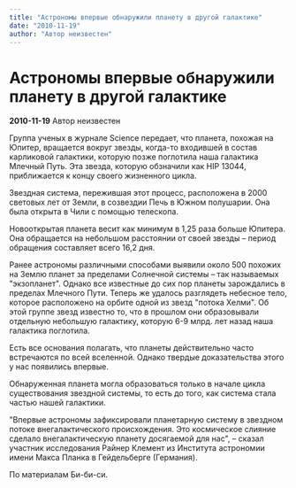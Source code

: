 ```yaml
---
title: "Астрономы впервые обнаружили планету в другой галактике"
date: "2010-11-19"
author: "Автор неизвестен"
---
```


# Астрономы впервые обнаружили планету в другой галактике

**2010-11-19** Автор неизвестен

Группа ученых в журнале Science передает, что планета, похожая на Юпитер, вращается вокруг звезды, когда-то входившей в состав карликовой галактики, которую позже поглотила наша галактика Млечный Путь. Эта звезда, которую обзначили как HIP 13044, приближается к концу своего жизненного цикла.

Звездная система, пережившая этот процесс, расположена в 2000 световых лет от Земли, в созвездии Печь в Южном полушарии. Она была открыта в Чили с помощью телескопа.

Новооткрытая планета весит как минимум в 1,25 раза больше Юпитера. Она обращается на небольшом расстоянии от своей звезды – период обращения составляет всего 16,2 дня.

Ранее астрономы различными способами выявили около 500 похожих на Землю планет за пределами Солнечной системы – так называемых "экзопланет". Однако все известные до сих пор планеты зарождались в пределах Млечного Пути. Теперь же удалось разглядеть небесное тело, которое расположено на орбите одной из звезд "потока Хелми". Об этой группе звезд известно то, что в прошлом они образовывали отдельную небольшую галактику, которую 6-9 млрд. лет назад наша галактика поглотила.

Есть все основания полагать, что планеты действительно часто встречаются по всей вселенной. Однако твердые доказательства этого у нас появились впервые.

Обнаруженная планета могла образоваться только в начале цикла существования звездной системы, то есть до того, как система стала частью нашей галактики.

"Впервые астрономы зафиксировали планетарную систему в звездном потоке внегалактического происхождения. Это космическое слияние сделало внегалактическую планету досягаемой для нас", – сказал участник исследования Райнер Клемент из Института астрономии имени Макса Планка в Гейдельберге (Германия).

По материалам Би-би-си.